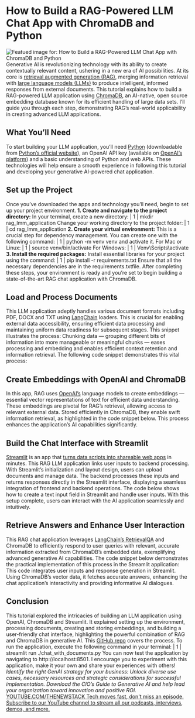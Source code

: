 # How to Build a RAG-Powered LLM Chat App with ChromaDB and Python
![Featued image for: How to Build a RAG-Powered LLM Chat App with ChromaDB and Python](https://cdn.thenewstack.io/media/2024/03/dfa91eb2-rag-llm-chat-app-python-1024x576.jpg)
Generative AI is revolutionizing technology with its ability to create contextually relevant content, ushering in a new era of AI possibilities. At its core is
[retrieval augmented generation (RAG)](https://thenewstack.io/retrieval-augmented-generation-for-llms/), merging information retrieval with [large language models (LLMs)](https://www.cloudflare.com/en-gb/learning/ai/what-is-large-language-model/) to produce intelligent, informed responses from external documents.
This tutorial explains how to build a RAG-powered LLM application using
[ChromaDB](https://www.trychroma.com/), an AI-native, open source embedding database known for its efficient handling of large data sets. I’ll guide you through each step, demonstrating RAG’s real-world applicability in creating advanced LLM applications.
## What You’ll Need
To start building your LLM application, you’ll need
[Python](https://thenewstack.io/python/) (downloadable from [Python’s official website](https://www.python.org/downloads/)), an OpenAI API key (available on [OpenAI’s platform](https://platform.openai.com/signup)) and a basic understanding of Python and web APIs. These technologies will help ensure a smooth experience in following this tutorial and developing your generative AI-powered chat application.
## Set up the Project
Once you’ve downloaded the apps and technology you’ll need, begin to set up your project environment.
**1. Create and navigate to the project directory:** In your terminal, create a new directory:
|
1
|
mkdir rag_lmm_application
Change your working directory to the project folder:
|
1
|
cd rag_lmm_application
**2. Create your virtual environment:** This is a crucial step for dependency management. You can create one with the following command:
|
1
|
python -m venv venv
and activate it.
For Mac or Linux:
|
1
|
source venv/bin/activate
For Windows:
|
1
|
Venv\Scripts\activate
**3. Install the required packages:** Install essential libraries for your project using the command:
|
1
|
pip install -r requirements.txt
Ensure that all the necessary dependencies are in the
requirements.txtfile.
After completing these steps, your environment is ready and you’re set to begin building a state-of-the-art RAG chat application with ChromaDB.
## Load and Process Documents
This LLM application adeptly handles various document formats including PDF, DOCX and TXT using
[LangChain](https://thenewstack.io/how-to-build-a-qa-llm-application-with-langchain-and-gemini/) loaders. This is crucial for enabling external data accessibility, ensuring efficient data processing and maintaining uniform data readiness for subsequent stages. This snippet illustrates the process:
Chunking data — grouping different bits of information into more manageable or meaningful chunks — eases processing and embedding and enables efficient context retention and information retrieval. The following code snippet demonstrates this vital process:
## Create Embeddings with OpenAI and ChromaDB
In this app, RAG uses
[OpenAI’s](https://thenewstack.io/why-microsoft-has-to-save-openai/) language models to create embeddings — essential vector representations of text for efficient data understanding. These embeddings are pivotal for RAG’s retrieval, allowing access to relevant external data. Stored efficiently in ChromaDB, they enable swift information retrieval, as highlighted in the code snippet below. This process enhances the application’s AI capabilities significantly.
## Build the Chat Interface with Streamlit
[Streamlit](https://streamlit.io/) is an app that [turns data scripts into shareable web apps](https://thenewstack.io/streamlit-an-app-builder-for-the-data-science-team/) in minutes. This RAG LLM application links user inputs to backend processing. With Streamlit’s initialization and layout design, users can upload documents and manage data. The backend processes these inputs and returns responses directly in the Streamlit interface, displaying a seamless integration of frontend and backend operations.
The code below shows how to create a text input field in Streamlit and handle user inputs.
With this setup complete, users can interact with the AI application seamlessly and intuitively.
## Retrieve Answers and Enhance User Interaction
This RAG chat application leverages
[LangChain’s RetrievalQA](https://python.langchain.com/docs/modules/data_connection/) and ChromaDB to efficiently respond to user queries with relevant, accurate information extracted from ChromaDB’s embedded data, exemplifying advanced generative AI capabilities.
The code snippet below demonstrates the practical implementation of this process in the Streamlit application:
This code integrates user inputs and response generation in Streamlit. Using ChromaDB’s vector data, it fetches accurate answers, enhancing the chat application’s interactivity and providing informative AI dialogues.
## Conclusion
This tutorial explored the intricacies of building an LLM application using OpenAI, ChromaDB and Streamlit. It explained setting up the environment, processing documents, creating and storing embeddings, and building a user-friendly chat interface, highlighting the powerful combination of RAG and ChromaDB in generative AI.
This
[GitHub repo](https://github.com/sowole-aims/chat-with-documents-app) covers the process. To run the application, execute the following command in your terminal:
|
1
|
streamlit run ./chat_with_documents.py
You can now test the application by navigating to http://localhost:8501.
I encourage you to experiment with this application, make it your own and share your experiences with others!
*Identify the right GenAI strategy for your business: Unlock diverse use cases, necessary resources and strategic considerations for successful implementation. Download the CIO’s Guide to Generative AI and help lead your organization toward innovation and positive ROI.* [
YOUTUBE.COM/THENEWSTACK
Tech moves fast, don't miss an episode. Subscribe to our YouTube
channel to stream all our podcasts, interviews, demos, and more.
](https://youtube.com/thenewstack?sub_confirmation=1)
